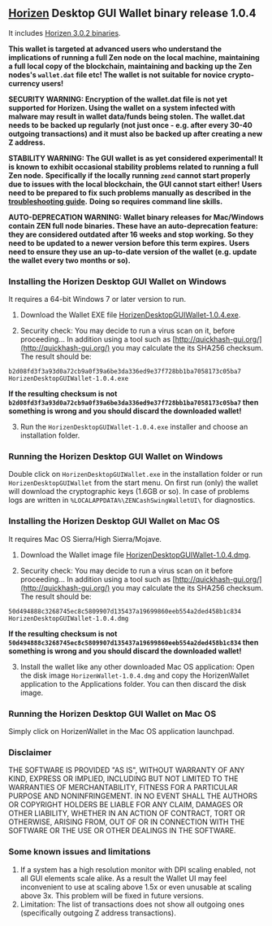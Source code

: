 ## [Horizen](https://horizen.io/) Desktop GUI Wallet binary release 1.0.4

It includes [Horizen 3.0.2 binaries](https://github.com/HorizenOfficial/zen/releases/tag/v3.0.2). 

**This wallet is targeted at advanced users who understand the implications of running a full Zen node on**
**the local machine, maintaining a full local copy of the blockchain, maintaining and backing up the**
**Zen nodes's `wallet.dat` file etc! The wallet is not suitable for novice crypto-currency users!**

**SECURITY WARNING: Encryption of the wallet.dat file is not yet supported for Horizen. Using the wallet** 
**on a system infected with malware may result in wallet data/funds being stolen. The**
**wallet.dat needs to be backed up regularly (not just once - e.g. after every 30-40**
**outgoing transactions) and it must also be backed up after creating a new Z address.**

**STABILITY WARNING: The GUI wallet is as yet considered experimental! It is known to exhibit occasional stability problems related to running a full Zen node.**
**Specifically if the locally running `zend` cannot start properly due to issues with the local blockchain, the GUI cannot start either!**
**Users need to be prepared to fix such problems manually as described in the [troubleshooting guide](https://github.com/HorizenOfficial/zencash-swing-wallet-ui/blob/master/docs/TroubleshootingGuide.md).**
**Doing so requires command line skills.**

**AUTO-DEPRECATION WARNING: Wallet binary releases for Mac/Windows contain ZEN full node binaries. These have an auto-deprecation feature:**
**they are considered outdated after 16 weeks and stop working. So they need to be updated to a newer version before this term expires.**
**Users need to ensure they use an up-to-date version of the wallet (e.g. update the wallet every two months or so).**

### Installing the Horizen Desktop GUI Wallet on Windows

It requires a 64-bit Windows 7 or later version to run.

1. Download the Wallet EXE file
[HorizenDesktopGUIWallet-1.0.4.exe](https://github.com/HorizenOfficial/zencash-swing-wallet-ui/releases/download/1.0.4/HorizenDesktopGUIWallet-1.0.4.exe).

2. Security check: You may decide to run a virus scan on it, before proceeding... In addition using a tool 
such as [http://quickhash-gui.org/](http://quickhash-gui.org/) you may calculate the its SHA256 checksum. The 
result should be:
```
b2d08fd3f3a93d0a72cb9a0f39a6be3da336ed9e37f728bb1ba7058173c05ba7  HorizenDesktopGUIWallet-1.0.4.exe
```
**If the resulting checksum is not `b2d08fd3f3a93d0a72cb9a0f39a6be3da336ed9e37f728bb1ba7058173c05ba7` then**
**something is wrong and you should discard the downloaded wallet!**

3. Run the `HorizenDesktopGUIWallet-1.0.4.exe` installer and choose an installation folder.
   
### Running the Horizen Desktop GUI Wallet on Windows

Double click on `HorizenDesktopGUIWallet.exe` in the installation folder or run `HorizenDesktopGUIWallet` from the start menu.
On first run (only) the wallet will download the cryptographic keys (1.6GB or so).
In case of problems logs are written in `%LOCALAPPDATA%\ZENCashSwingWalletUI\` for diagnostics.

### Installing the Horizen Desktop GUI Wallet on Mac OS

It requires Mac OS Sierra/High Sierra/Mojave.

1. Download the Wallet image file
[HorizenDesktopGUIWallet-1.0.4.dmg](https://github.com/HorizenOfficial/zencash-swing-wallet-ui/releases/download/1.0.4/HorizenDesktopGUIWallet-1.0.4.dmg).

2. Security check: You may decide to run a virus scan on it before proceeding... In addition using a tool
such as [http://quickhash-gui.org/](http://quickhash-gui.org/) you may calculate the its SHA256 checksum. The
result should be:
```
50d494888c3268745ec8c5809907d135437a19699860eeb554a2ded458b1c834  HorizenDesktopGUIWallet-1.0.4.dmg
```
**If the resulting checksum is not `50d494888c3268745ec8c5809907d135437a19699860eeb554a2ded458b1c834` then**
**something is wrong and you should discard the downloaded wallet!**

3. Install the wallet like any other downloaded Mac OS application: Open the disk image `HorizenWallet-1.0.4.dmg`
and copy the HorizenWallet application to the Applications folder. You can then discard the disk image.

### Running the Horizen Desktop GUI Wallet on Mac OS

Simply click on HorizenWallet in the Mac OS application launchpad.

### Disclaimer

THE SOFTWARE IS PROVIDED "AS IS", WITHOUT WARRANTY OF ANY KIND, EXPRESS OR
IMPLIED, INCLUDING BUT NOT LIMITED TO THE WARRANTIES OF MERCHANTABILITY,
FITNESS FOR A PARTICULAR PURPOSE AND NONINFRINGEMENT. IN NO EVENT SHALL THE
AUTHORS OR COPYRIGHT HOLDERS BE LIABLE FOR ANY CLAIM, DAMAGES OR OTHER
LIABILITY, WHETHER IN AN ACTION OF CONTRACT, TORT OR OTHERWISE, ARISING FROM,
OUT OF OR IN CONNECTION WITH THE SOFTWARE OR THE USE OR OTHER DEALINGS IN THE
SOFTWARE.

### Some known issues and limitations
1. If a system has a high resolution monitor with DPI scaling enabled, not all GUI elements scale alike.
As a result the Wallet UI may feel inconvenient to use at scaling above 1.5x or even unusable at scaling above 3x.
This problem will be fixed in future versions.
1. Limitation: The list of transactions does not show all outgoing ones (specifically outgoing Z address 
transactions).  
